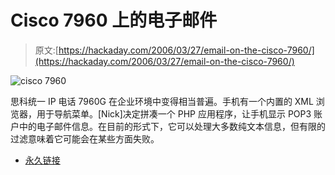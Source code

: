 # Cisco 7960 上的电子邮件

> 原文:[https://hackaday.com/2006/03/27/email-on-the-cisco-7960/](https://hackaday.com/2006/03/27/email-on-the-cisco-7960/)

![cisco 7960](../Images/d6367e4b43383dbe130bd0f50bc45cd9.png)

思科统一 IP 电话 7960G 在企业环境中变得相当普遍。手机有一个内置的 XML 浏览器，用于导航菜单。[Nick]决定拼凑一个 PHP 应用程序，让手机显示 POP3 账户中的电子邮件信息。在目前的形式下，它可以处理大多数纯文本信息，但有限的过滤意味着它可能会在某些方面失败。

*   [永久链接](http://www.digitaldawgpound.org/nick84/post=93)